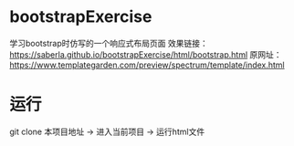 # bootstrapExercise
学习bootstrap时仿写的一个响应式布局页面
效果链接：https://saberla.github.io/bootstrapExercise/html/bootstrap.html
原网址：https://www.templategarden.com/preview/spectrum/template/index.html

# 运行
 git clone 本项目地址 -> 进入当前项目 -> 运行html文件

